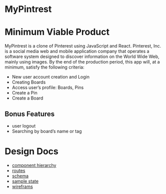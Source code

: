 # MyPintrest

# Minimum Viable Product

MyPintrest is a clone of Pinterest using JavaScript and React.
Pinterest, Inc. is a social media web and mobile application company that operates a software system designed to discover information on the World Wide Web, mainly using images. By the end of the production period, this app will, at a minimum, satisfy the following criteria:

- New user account creation and Login
- Creating Boards
- Access user’s profile: Boards, Pins
- Create a Pin
- Create a Board

## Bonus Features

- user logout
- Searching by board’s name or tag

# Design Docs

- [component hierarchy](https://github.com/khakimorteza/MyPinterest/docs/components)
- [routes](https://github.com/khakimorteza/MyPinterest/docs/routes)
- [schema](https://github.com/khakimorteza/MyPinterest/docs/schema)
- [sample state](https://github.com/khakimorteza/MyPinterest/docs/sample_state.md)
- [wireframs](https://github.com/khakimorteza/MyPinterest/docs/Wireframes)
